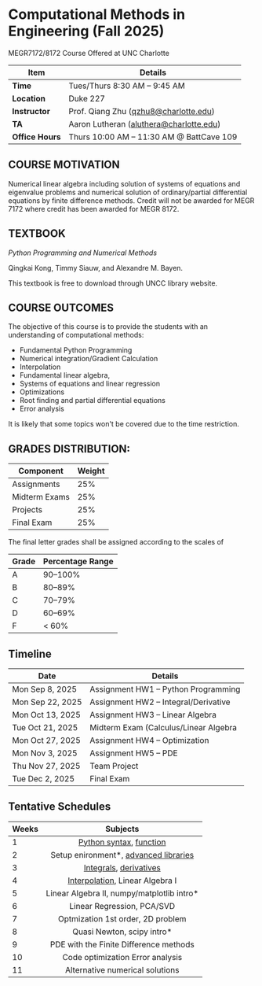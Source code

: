 # Computational Methods in Engineering (Fall 2025)
MEGR7172/8172 Course Offered at UNC Charlotte

| Item        | Details                                      |
|-------------|----------------------------------------------|
| **Time**    | Tues/Thurs 8:30 AM – 9:45 AM                 |
| **Location**| Duke 227                                     |
| **Instructor** | Prof. Qiang Zhu ([qzhu8@charlotte.edu](mailto:qzhu8@charlotte.edu)) |
| **TA**      | Aaron Lutheran ([aluthera@charlotte.edu](mailto:aluthera@charlotte.edu)) |
| **Office Hours** | Thurs 10:00 AM – 11:30 AM @ BattCave 109 |

 

## COURSE MOTIVATION
Numerical linear algebra including solution of systems of equations and eigenvalue problems and numerical solution of ordinary/partial differential equations by finite difference methods. Credit will not be awarded for MEGR 7172 where credit has been awarded for MEGR 8172.


## TEXTBOOK
*Python Programming and Numerical Methods*

Qingkai Kong, Timmy Siauw, and Alexandre M. Bayen.

This textbook is free to download through UNCC library website.

## COURSE OUTCOMES

The objective of this course is to provide the students with an understanding of computational methods:

- Fundamental Python Programming
- Numerical integration/Gradient Calculation
- Interpolation
- Fundamental linear algebra,
- Systems of equations and linear regression 
- Optimizations
- Root finding and partial differential equations
- Error analysis

It is likely that some topics won't be covered due to the time restriction.

## GRADES DISTRIBUTION:

| Component       | Weight |
|-----------------|--------|
| Assignments     | 25%    |
| Midterm Exams   | 25%    |
| Projects        | 25%    |
| Final Exam      | 25%    |

The final letter grades shall be assigned according to the scales of

| Grade | Percentage Range |
|-------|------------------|
| A     | 90–100%          |
| B     | 80–89%           |
| C     | 70–79%           |
| D     | 60–69%           |
| F     | < 60%            |

## Timeline

| Date            | Details                           |
|-----------------|-----------------------------------|
| Mon Sep 8, 2025 | Assignment HW1 – Python Programming |
| Mon Sep 22, 2025| Assignment HW2 – Integral/Derivative  |
| Mon Oct 13, 2025| Assignment HW3 – Linear Algebra     |
| Tue Oct 21, 2025| Midterm Exam (Calculus/Linear Algebra|
| Mon Oct 27, 2025| Assignment HW4 – Optimization       |
| Mon Nov 3, 2025 | Assignment HW5 – PDE                |
| Thu Nov 27, 2025| Team Project                        |
| Tue Dec 2, 2025 | Final Exam                          |


## Tentative Schedules

|Weeks | Subjects|
|------|:--------:|
|1     |[Python syntax](https://drive.google.com/file/d/1wevUP0SpOeNq95xituQF696qygQYpRz8/view?usp=share_link), [function](https://drive.google.com/file/d/1hUit0FZOAr1l-o2zaTzfpShf8fAz91Lb/view?usp=share_link)|
|2     |Setup enironment*, [advanced libraries](https://drive.google.com/file/d/1qOCH65J61QYORvNXg0eXIMKxaHfXo_0Z/view?usp=share_link)|
|3     |[Integrals](https://drive.google.com/file/d/13DRxYLtZNDPnVQfUJ2Yc6fcQJsJp8UMQ/view?usp=share_link), [derivatives](https://drive.google.com/file/d/13awAKbX_ammyixH-CLbsoYtZfCay7pRU/view?usp=share_link)|
|4     |[Interpolation](https://drive.google.com/file/d/1qZaJY7xbHFGWtPPeYXPUpst3Q2zV4NEj/view?usp=sharing), Linear Algebra I|
|5     |Linear Algebra II, numpy/matplotlib intro*|
|6     |Linear Regression, PCA/SVD|
|7     |Optmization 1st order, 2D problem|
|8     |Quasi Newton, scipy intro*|
|9     |PDE with the Finite Difference methods|
|10    |Code optimization Error analysis|
|11    |Alternative numerical solutions|

